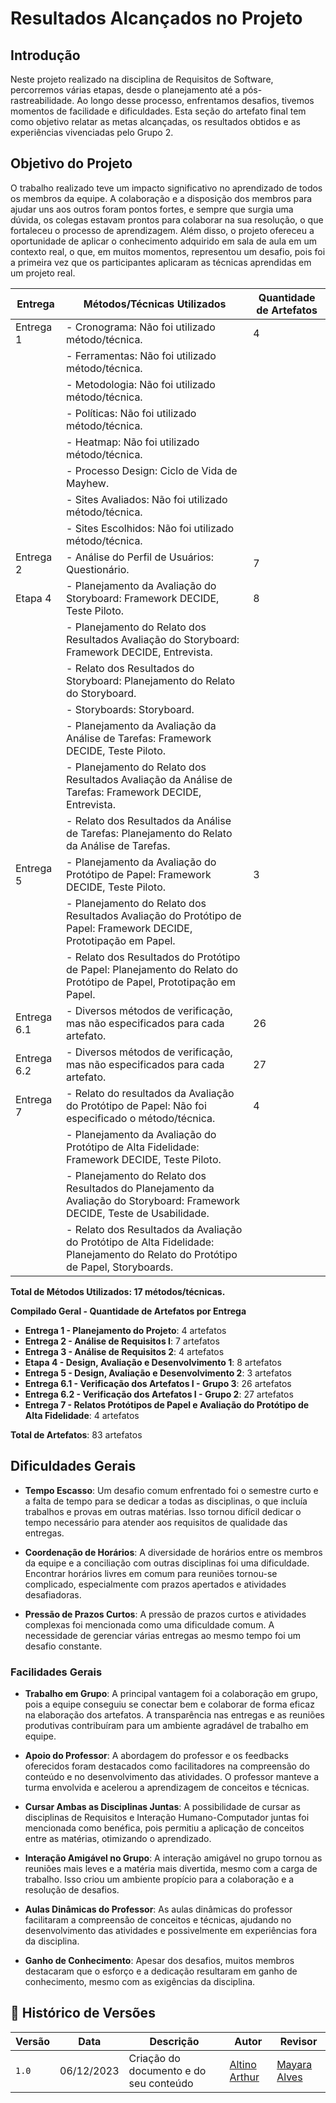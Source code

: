 # Resultados Alcançados no Projeto

## Introdução

Neste projeto realizado na disciplina de Requisitos de Software, percorremos várias etapas, desde o planejamento até a pós-rastreabilidade. Ao longo desse processo, enfrentamos desafios, tivemos momentos de facilidade e dificuldades. Esta seção do artefato final tem como objetivo relatar as metas alcançadas, os resultados obtidos e as experiências vivenciadas pelo Grupo 2.

## Objetivo do Projeto

O trabalho realizado teve um impacto significativo no aprendizado de todos os membros da equipe. A colaboração e a disposição dos membros para ajudar uns aos outros foram pontos fortes, e sempre que surgia uma dúvida, os colegas estavam prontos para colaborar na sua resolução, o que fortaleceu o processo de aprendizagem. Além disso, o projeto ofereceu a oportunidade de aplicar o conhecimento adquirido em sala de aula em um contexto real, o que, em muitos momentos, representou um desafio, pois foi a primeira vez que os participantes aplicaram as técnicas aprendidas em um projeto real.

| Entrega  | Métodos/Técnicas Utilizados                                     | Quantidade de Artefatos |
|----------|------------------------------------------------------------------|--------------------------|
| Entrega 1 | - Cronograma: Não foi utilizado método/técnica.               | 4                        |
|           | - Ferramentas: Não foi utilizado método/técnica.             |                          |
|           | - Metodologia: Não foi utilizado método/técnica.            |                          |
|           | - Políticas: Não foi utilizado método/técnica.               |                          |
|           | - Heatmap: Não foi utilizado método/técnica.                |                          |
|           | - Processo Design: Ciclo de Vida de Mayhew.                 |                          |
|           | - Sites Avaliados: Não foi utilizado método/técnica.         |                          |
|           | - Sites Escolhidos: Não foi utilizado método/técnica.        |                          |
| Entrega 2 | - Análise do Perfil de Usuários: Questionário.              | 7                        |
| Etapa 4   | - Planejamento da Avaliação do Storyboard: Framework DECIDE, Teste Piloto. | 8 |
|           | - Planejamento do Relato dos Resultados Avaliação do Storyboard: Framework DECIDE, Entrevista. | |
|           | - Relato dos Resultados do Storyboard: Planejamento do Relato do Storyboard. | |
|           | - Storyboards: Storyboard.                                 | |
|           | - Planejamento da Avaliação da Análise de Tarefas: Framework DECIDE, Teste Piloto. | |
|           | - Planejamento do Relato dos Resultados Avaliação da Análise de Tarefas: Framework DECIDE, Entrevista. | |
|           | - Relato dos Resultados da Análise de Tarefas: Planejamento do Relato da Análise de Tarefas. | |
| Entrega 5 | - Planejamento da Avaliação do Protótipo de Papel: Framework DECIDE, Teste Piloto. | 3 |
|           | - Planejamento do Relato dos Resultados Avaliação do Protótipo de Papel: Framework DECIDE, Prototipação em Papel. | |
|           | - Relato dos Resultados do Protótipo de Papel: Planejamento do Relato do Protótipo de Papel, Prototipação em Papel. | |
| Entrega 6.1 | - Diversos métodos de verificação, mas não especificados para cada artefato. | 26 |
| Entrega 6.2 | - Diversos métodos de verificação, mas não especificados para cada artefato. | 27 |
| Entrega 7 | - Relato do resultados da Avaliação do Protótipo de Papel: Não foi especificado o método/técnica. | 4 |
|           | - Planejamento da Avaliação do Protótipo de Alta Fidelidade: Framework DECIDE, Teste Piloto. | |
|           | - Planejamento do Relato dos Resultados do Planejamento da Avaliação do Storyboard: Framework DECIDE, Teste de Usabilidade. | |
|           | - Relato dos Resultados da Avaliação do Protótipo de Alta Fidelidade: Planejamento do Relato do Protótipo de Papel, Storyboards. | |

**Total de Métodos Utilizados: 17 métodos/técnicas.**


**Compilado Geral - Quantidade de Artefatos por Entrega**

- **Entrega 1 - Planejamento do Projeto**: 4 artefatos
- **Entrega 2 - Análise de Requisitos I**: 7 artefatos
- **Entrega 3 - Análise de Requisitos 2**: 4 artefatos
- **Etapa 4 - Design, Avaliação e Desenvolvimento 1**: 8 artefatos
- **Entrega 5 - Design, Avaliação e Desenvolvimento 2**: 3 artefatos
- **Entrega 6.1 - Verificação dos Artefatos I - Grupo 3**: 26 artefatos
- **Entrega 6.2 - Verificação dos Artefatos I - Grupo 2**: 27 artefatos
- **Entrega 7 - Relatos Protótipos de Papel e Avaliação do Protótipo de Alta Fidelidade**: 4 artefatos

**Total de Artefatos**: 83 artefatos

## Dificuldades Gerais

- **Tempo Escasso**: Um desafio comum enfrentado foi o semestre curto e a falta de tempo para se dedicar a todas as disciplinas, o que incluía trabalhos e provas em outras matérias. Isso tornou difícil dedicar o tempo necessário para atender aos requisitos de qualidade das entregas.

- **Coordenação de Horários**: A diversidade de horários entre os membros da equipe e a conciliação com outras disciplinas foi uma dificuldade. Encontrar horários livres em comum para reuniões tornou-se complicado, especialmente com prazos apertados e atividades desafiadoras.

- **Pressão de Prazos Curtos**: A pressão de prazos curtos e atividades complexas foi mencionada como uma dificuldade comum. A necessidade de gerenciar várias entregas ao mesmo tempo foi um desafio constante.

### Facilidades Gerais

- **Trabalho em Grupo**: A principal vantagem foi a colaboração em grupo, pois a equipe conseguiu se conectar bem e colaborar de forma eficaz na elaboração dos artefatos. A transparência nas entregas e as reuniões produtivas contribuíram para um ambiente agradável de trabalho em equipe.

- **Apoio do Professor**: A abordagem do professor e os feedbacks oferecidos foram destacados como facilitadores na compreensão do conteúdo e no desenvolvimento das atividades. O professor manteve a turma envolvida e acelerou a aprendizagem de conceitos e técnicas.

- **Cursar Ambas as Disciplinas Juntas**: A possibilidade de cursar as disciplinas de Requisitos e Interação Humano-Computador juntas foi mencionada como benéfica, pois permitiu a aplicação de conceitos entre as matérias, otimizando o aprendizado.

- **Interação Amigável no Grupo**: A interação amigável no grupo tornou as reuniões mais leves e a matéria mais divertida, mesmo com a carga de trabalho. Isso criou um ambiente propício para a colaboração e a resolução de desafios.

- **Aulas Dinâmicas do Professor**: As aulas dinâmicas do professor facilitaram a compreensão de conceitos e técnicas, ajudando no desenvolvimento das atividades e possivelmente em experiências fora da disciplina.

- **Ganho de Conhecimento**: Apesar dos desafios, muitos membros destacaram que o esforço e a dedicação resultaram em ganho de conhecimento, mesmo com as exigências da disciplina.

## 📑 Histórico de Versões

| Versão | Data | Descrição | Autor | Revisor |
|--------|------|------------|------|---------|
| `1.0` | 06/12/2023 | Criação do documento e do seu conteúdo |  [Altino Arthur](https://github.com/arthurrochamoreira)| [Mayara Alves](https://github.com/Mayara-tech) | 
